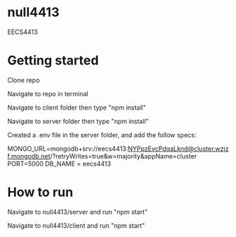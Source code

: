 # null4413
EECS4413

# Getting started
Clone repo 

Navigate to repo in terminal 

Navigate to client folder then type "npm install" 

Navigate to server folder then type "npm install" 

Created a .env file in the server folder, and add the follow specs:

MONGO_URL=mongodb+srv://eecs4413:NYPpzEvcPdqaLknd@cluster.wzjzf.mongodb.net/?retryWrites=true&w=majority&appName=cluster
PORT=5000
DB_NAME = eecs4413

# How to run

Navigate to null4413/server and run "npm start"

Navigate to null4413/client and run "npm start"


